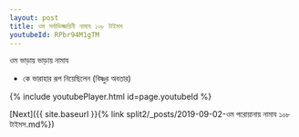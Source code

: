 ```yaml
---
layout: post
title: ওম সর্বাভিজ্জয়িনী নামায ১০৮ টাইমস
youtubeId: RPbr94M1gTM
---
```

 
 
 ওম ভাড়ায় ভাড়ায় নামায  
 
 -  কে ভারাহার রূপ নিয়েছিলেন (বিষ্ণুর অবতার) 
 
  
 
  
 
 
 
 
 
 


{% include youtubePlayer.html id=page.youtubeId %}
 
[Next]({{ site.baseurl }}{% link  split2/_posts/2019-09-02-ওম পরোয়ানায় নামায ১০৮ টাইমস.md%})
 

